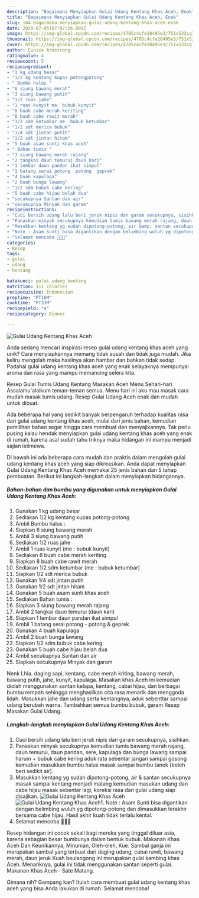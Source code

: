 ```yaml
---
description: "Bagaimana Menyiapkan Gulai Udang Kentang Khas Aceh, Enak"
title: "Bagaimana Menyiapkan Gulai Udang Kentang Khas Aceh, Enak"
slug: 144-bagaimana-menyiapkan-gulai-udang-kentang-khas-aceh-enak
date: 2020-07-05T07:07:26.009Z
image: https://img-global.cpcdn.com/recipes/4705c4cfe28495e3/751x532cq70/gulai-udang-kentang-khas-aceh-foto-resep-utama.jpg
thumbnail: https://img-global.cpcdn.com/recipes/4705c4cfe28495e3/751x532cq70/gulai-udang-kentang-khas-aceh-foto-resep-utama.jpg
cover: https://img-global.cpcdn.com/recipes/4705c4cfe28495e3/751x532cq70/gulai-udang-kentang-khas-aceh-foto-resep-utama.jpg
author: Eunice Armstrong
ratingvalue: 4
reviewcount: 5
recipeingredient:
- "1 kg udang besar"
- "1/2 kg kentang kupas potongpotong"
- " Bumbu halus "
- "6 siung bawang merah"
- "3 siung bawang putih"
- "1/2 ruas jahe"
- "1 ruas kunyit me  bubuk kunyit"
- "8 buah cabe merah keriting"
- "8 buah cabe rawit merah"
- "1/2 sdm ketumbar me  bubuk ketumbar"
- "1/2 sdt merica bubuk"
- "1/4 sdt jintan putih"
- "1/2 sdt jintan hitam"
- "5 buah asam sunti khas aceh"
- " Bahan tumis "
- "3 siung bawang merah rajang"
- "2 tangkai daun temurui daun kari"
- "1 lembar daun pandan ikat simpul"
- "1 batang serai potong  potong  geprek"
- "4 buah kapulaga"
- "2 buah bunga lawang"
- "1/2 sdm bubuk cabe kering"
- "5 buah cabe hijau belah dua"
- "secukupnya Santan dan air"
- "secukupnya Minyak dan garam"
recipeinstructions:
- "Cuci bersih udang lalu beri jeruk nipis dan garam secukupnya, sisihkan."
- "Panaskan minyak secukupnya kemudian tumis bawang merah rajang, daun temurui, daun pandan, sere, kapulaga dan bunga lawang sampai harum + bubuk cabe kering aduk rata sebentar jangan sampai gosong kemudian masukkan bumbu halus masak sampai bumbu tanek (boleh beri sedikit air)."
- "Masukkan kentang yg sudah dipotong-potong, air &amp; santan secukupnya masak sampai kentang menjadi matang kemudian masukan udang dan cabe hijau masak sebentar lagi, koreksi rasa dan gulai udang siap disajikan."
- "Note : Asam Sunti bisa digantikan dengan belimbing wuluh yg dipotong-potong dan dimasukkan terakhir bersama cabe hijau. Hasil akhir kuah tidak terlalu kental."
- "Selamat mencoba 🤗🤗🤗"
categories:
- Resep
tags:
- gulai
- udang
- kentang

katakunci: gulai udang kentang 
nutrition: 111 calories
recipecuisine: Indonesian
preptime: "PT16M"
cooktime: "PT33M"
recipeyield: "4"
recipecategory: Dinner

---
```



![Gulai Udang Kentang Khas Aceh](https://img-global.cpcdn.com/recipes/4705c4cfe28495e3/751x532cq70/gulai-udang-kentang-khas-aceh-foto-resep-utama.jpg)

Anda sedang mencari inspirasi resep gulai udang kentang khas aceh yang unik? Cara menyiapkannya memang tidak susah dan tidak juga mudah. Jika keliru mengolah maka hasilnya akan hambar dan bahkan tidak sedap. Padahal gulai udang kentang khas aceh yang enak selayaknya mempunyai aroma dan rasa yang mampu memancing selera kita.

Resep Gulai Tumis Udang Kentang Masakan Aceh Menu Sehari-hari Assalamu&#39;alaikum teman-teman semua. Menu hari ini aku mau masak cara mudah masak tumis udang. Resep Gulai Udang Aceh enak dan mudah untuk dibuat.

Ada beberapa hal yang sedikit banyak berpengaruh terhadap kualitas rasa dari gulai udang kentang khas aceh, mulai dari jenis bahan, kemudian pemilihan bahan segar hingga cara membuat dan menyajikannya. Tak perlu pusing kalau hendak menyiapkan gulai udang kentang khas aceh yang enak di rumah, karena asal sudah tahu triknya maka hidangan ini mampu menjadi sajian istimewa.


Di bawah ini ada beberapa cara mudah dan praktis dalam mengolah gulai udang kentang khas aceh yang siap dikreasikan. Anda dapat menyiapkan Gulai Udang Kentang Khas Aceh memakai 25 jenis bahan dan 5 tahap pembuatan. Berikut ini langkah-langkah dalam menyiapkan hidangannya.

<!--inarticleads1-->

##### Bahan-bahan dan bumbu yang digunakan untuk menyiapkan Gulai Udang Kentang Khas Aceh:

1. Gunakan 1 kg udang besar
1. Sediakan 1/2 kg kentang kupas potong-potong
1. Ambil  Bumbu halus :
1. Siapkan 6 siung bawang merah
1. Ambil 3 siung bawang putih
1. Sediakan 1/2 ruas jahe
1. Ambil 1 ruas kunyit (me : bubuk kunyit)
1. Sediakan 8 buah cabe merah keriting
1. Siapkan 8 buah cabe rawit merah
1. Sediakan 1/2 sdm ketumbar (me : bubuk ketumbar)
1. Siapkan 1/2 sdt merica bubuk
1. Gunakan 1/4 sdt jintan putih
1. Gunakan 1/2 sdt jintan hitam
1. Gunakan 5 buah asam sunti khas aceh
1. Sediakan  Bahan tumis :
1. Siapkan 3 siung bawang merah rajang
1. Ambil 2 tangkai daun temurui (daun kari)
1. Siapkan 1 lembar daun pandan ikat simpul
1. Ambil 1 batang serai potong - potong &amp; geprek
1. Gunakan 4 buah kapulaga
1. Ambil 2 buah bunga lawang
1. Siapkan 1/2 sdm bubuk cabe kering
1. Gunakan 5 buah cabe hijau belah dua
1. Ambil secukupnya Santan dan air
1. Siapkan secukupnya Minyak dan garam


Nenk Lhia. daging sapi, kentang, cabe merah kriting, bawang merah, bawang putih, jahe, kunyit, kapulaga. Masakan khas Aceh ini kemudian diolah menggunakan santan kelapa, kentang, cabai hijau, dan berbagai bumbu rempah sehingga menghasilkan cita rasa menarik dan menggoda lidah. Masukkan jahe dan udang serta kentangnya, aduk sebenttar sampai udang berubah warna. Tambahkan semua bumbu bubuk, garam Resep Masakan Gulai Udang. 

<!--inarticleads2-->

##### Langkah-langkah menyiapkan Gulai Udang Kentang Khas Aceh:

1. Cuci bersih udang lalu beri jeruk nipis dan garam secukupnya, sisihkan.
1. Panaskan minyak secukupnya kemudian tumis bawang merah rajang, daun temurui, daun pandan, sere, kapulaga dan bunga lawang sampai harum + bubuk cabe kering aduk rata sebentar jangan sampai gosong kemudian masukkan bumbu halus masak sampai bumbu tanek (boleh beri sedikit air).
1. Masukkan kentang yg sudah dipotong-potong, air &amp; santan secukupnya masak sampai kentang menjadi matang kemudian masukan udang dan cabe hijau masak sebentar lagi, koreksi rasa dan gulai udang siap disajikan.
<img src="//assets-global.cpcdn.com/assets/icons/button_play-2c75c40dde080a61004c1f40b05d8f140eaff45d7e9e6481dc71c63d2e7c4909.png" alt="Gulai Udang Kentang Khas Aceh"><img src="//assets-global.cpcdn.com/assets/icons/button_play-2c75c40dde080a61004c1f40b05d8f140eaff45d7e9e6481dc71c63d2e7c4909.png" alt="Gulai Udang Kentang Khas Aceh">1. Note : Asam Sunti bisa digantikan dengan belimbing wuluh yg dipotong-potong dan dimasukkan terakhir bersama cabe hijau. Hasil akhir kuah tidak terlalu kental.
1. Selamat mencoba 🤗🤗🤗


Resep hidangan ini cocok sekali bagi mereka yang tinggal diluar asia, karena sebagian besar bumbunya dalam bentuk bubuk. Makanan Khas Aceh Dan Keunikannya, Minuman, Oleh-oleh, Kue. Sambal ganja ini merupakan sambal yang terbuat dari daging udang, cabai rawit, bawang merah, daun jeruk Kuah beulangong ini merupakan gulai kambing khas Aceh. Menariknya, gulai ini tidak menggunakan santan seperti gulai. Makanan Khas Aceh - Sate Matang. 

Gimana nih? Gampang kan? Itulah cara membuat gulai udang kentang khas aceh yang bisa Anda lakukan di rumah. Selamat mencoba!
